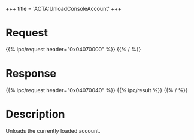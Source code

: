 +++
title = 'ACTA:UnloadConsoleAccount'
+++

# Request

{{% ipc/request header="0x04070000" %}}
{{% / %}}

# Response

{{% ipc/request header="0x04070040" %}}
{{% ipc/result %}}
{{% / %}}

# Description

Unloads the currently loaded account.
